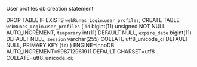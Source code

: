 User profiles db creation statement

DROP TABLE IF EXISTS `webRunes_Login`.`user_profiles`;
CREATE TABLE  `webRunes_Login`.`user_profiles` (
  `id` bigint(11) unsigned NOT NULL AUTO_INCREMENT,
  `temporary` int(11) DEFAULT NULL,
  `expire_date` bigint(11) DEFAULT NULL,
  `session` varchar(255) COLLATE utf8_unicode_ci DEFAULT NULL,
  PRIMARY KEY (`id`)
) ENGINE=InnoDB AUTO_INCREMENT=998712961911 DEFAULT CHARSET=utf8 COLLATE=utf8_unicode_ci;
